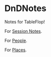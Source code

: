 # DnDNotes
Notes for TableFlop!

For [Session Notes](SessionNotes).

For [People](People).

For [Places](Places). 
